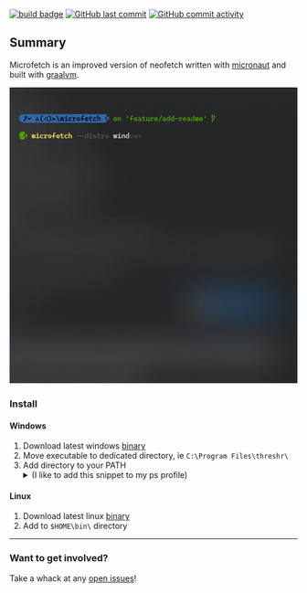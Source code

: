 [![build badge]][build link] [![GitHub last commit]][commit history]
[![GitHub commit activity]][commit frequency]

## Summary

Microfetch is an improved version of neofetch written with [micronaut] and built with [graalvm].

![WindowsTerminal_CdOxKQxCBf.gif](src/docs/WindowsTerminal_CdOxKQxCBf.gif)


### Install

#### Windows


<ol>
    <li>Download latest windows <a href="https://github.com/Jonathan-Zollinger/Microfetch/releases/latest">binary</a></li>
    <li>Move executable to dedicated directory, ie <code>C:\Program Files\threshr\</code></li>
    <li>Add directory to your PATH <details><summary>(I like to add this snippet to my ps profile)</summary>


```PowerShell
# assuming you've added the microfetch binary to C:\Program Files\microfetch\
"C:\Program Files\microfetch\" |
if (!($env:Path -like "*$_*"))
{
    $env:Path = "$( $env:Path );$_"
}
```

</details></li></ol>

#### Linux
<ol>
        <li>Download latest linux <a href="https://github.com/Jonathan-Zollinger/Microfetch/releases/latest">binary</a></li>
        <li>Add to <code>$HOME\bin\</code> directory</li>
</ol>

___

### Want to get involved?

Take a whack at any [open issues]!


[build badge]:https://img.shields.io/github/actions/workflow/status/Jonathan-Zollinger/Microfetch/gradle.yml?style=plastic&logo=github&label=Gradle%20Build&link=https%3A%2F%2Fgithub.com%2FJonathan-Zollinger%2FMicrofetch%2Factions%20build-status%20

[build link]:https://github.com/Jonathan-Zollinger/Microfetch/actions/workflows/maven.yml

[open issues]:https://github.com/Jonathan-Zollinger/Microfetch/issues"open-issues"

[//]: # ([contributing]:Contributing.md)

[GitHub code size in bytes]:https://img.shields.io/github/languages/code-size/Jonathan-Zollinger/Microfetch?style=plastic%20project-size%20

[download link]:https://github.com/Jonathan-Zollinger/Microfetch/archive/refs/heads/main.zip

[license]:https://img.shields.io/github/license/Jonathan-Zollinger/Microfetch?style=plastic"GPL-3-License"

[//]: # ([license file]:LICENSE)

[GitHub last commit]:https://img.shields.io/github/last-commit/Jonathan-Zollinger/Microfetch/main?style=plastic%20most-recent-commit

[commit history]:https://github.com/Jonathan-Zollinger/Microfetch/commits/main

[GitHub commit activity]:https://img.shields.io/github/commit-activity/y/Jonathan-Zollinger/Microfetch?style=plastic"commit-frequency"

[commit frequency]:https://github.com/Jonathan-Zollinger/Microfetch/graphs/code-frequency

[micronaut]:https://micronaut.io/
[graalvm]:https://micronaut.io/2019/04/26/micronaut-and-graalvm-the-ultimate-recipe-for-fast-lightweight-powerful-apps/

